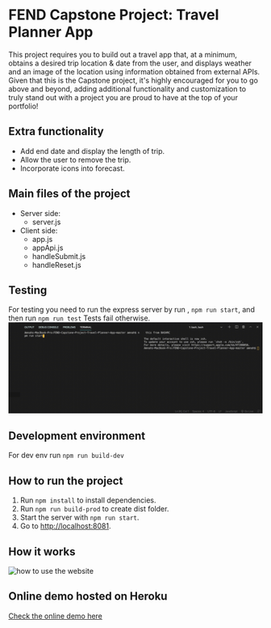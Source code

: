 # FEND Capstone Project: Travel Planner App

This project requires you to build out a travel app that, at a minimum, obtains a desired trip location & date from the user, and displays weather and an image of the location using information obtained from external APIs. Given that this is the Capstone project, it's highly encouraged for you to go above and beyond, adding additional functionality and customization to truly stand out with a project you are proud to have at the top of your portfolio!
## Extra functionality
- Add end date and display the length of trip.
- Allow the user to remove the trip.
- Incorporate icons into forecast.
## Main files of the project

- Server side: 
  - server.js
- Client side: 
  - app.js 
  - appApi.js
  - handleSubmit.js
  - handleReset.js
  
## Testing

For testing you need to run the express server by run , `npm run start`, and then run `npm run test`  Tests fail otherwise.
![Test screenshoot](testing.gif)

## Development environment

For dev env run `npm run build-dev`

## How to run the project

1. Run `npm install` to install dependencies.
2. Run `npm run build-prod` to create dist folder.
3. Start the server with `npm run start`.
4. Go to [http://localhost:8081](http://localhost:8081).

## How it works

![how to use the website](Demorun.gif)

## Online demo hosted on Heroku

[Check the online demo here](https://travel-planner2020.herokuapp.com/)
